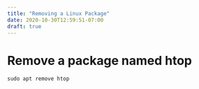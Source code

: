 ```yaml
---
title: "Removing a Linux Package"
date: 2020-10-30T12:59:51-07:00
draft: true
---
```


# Remove a package named htop

```
sudo apt remove htop
```
